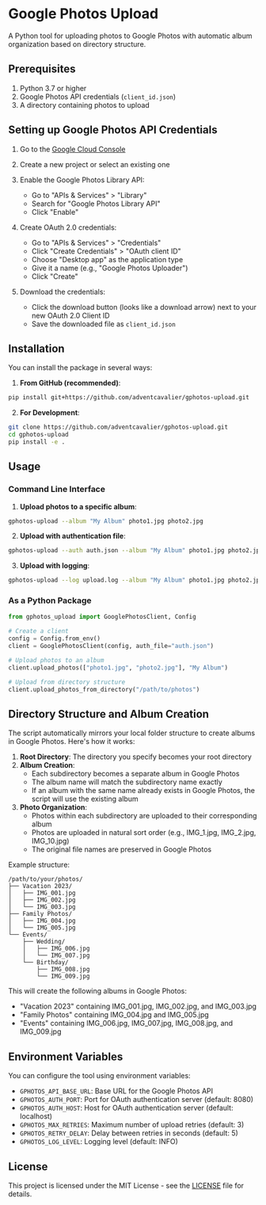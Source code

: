 # Google Photos Upload

A Python tool for uploading photos to Google Photos with automatic album organization based on directory structure.

## Prerequisites

1. Python 3.7 or higher
2. Google Photos API credentials (`client_id.json`)
3. A directory containing photos to upload

## Setting up Google Photos API Credentials

1. Go to the [Google Cloud Console](https://console.cloud.google.com/)
2. Create a new project or select an existing one
3. Enable the Google Photos Library API:
   - Go to "APIs & Services" > "Library"
   - Search for "Google Photos Library API"
   - Click "Enable"

4. Create OAuth 2.0 credentials:
   - Go to "APIs & Services" > "Credentials"
   - Click "Create Credentials" > "OAuth client ID"
   - Choose "Desktop app" as the application type
   - Give it a name (e.g., "Google Photos Uploader")
   - Click "Create"

5. Download the credentials:
   - Click the download button (looks like a download arrow) next to your new OAuth 2.0 Client ID
   - Save the downloaded file as `client_id.json`

## Installation

You can install the package in several ways:

1. **From GitHub (recommended)**:
```bash
pip install git+https://github.com/adventcavalier/gphotos-upload.git
```

2. **For Development**:
```bash
git clone https://github.com/adventcavalier/gphotos-upload.git
cd gphotos-upload
pip install -e .
```

## Usage

### Command Line Interface

1. **Upload photos to a specific album**:
```bash
gphotos-upload --album "My Album" photo1.jpg photo2.jpg
```

2. **Upload with authentication file**:
```bash
gphotos-upload --auth auth.json --album "My Album" photo1.jpg photo2.jpg
```

3. **Upload with logging**:
```bash
gphotos-upload --log upload.log --album "My Album" photo1.jpg photo2.jpg
```

### As a Python Package

```python
from gphotos_upload import GooglePhotosClient, Config

# Create a client
config = Config.from_env()
client = GooglePhotosClient(config, auth_file="auth.json")

# Upload photos to an album
client.upload_photos(["photo1.jpg", "photo2.jpg"], "My Album")

# Upload from directory structure
client.upload_photos_from_directory("/path/to/photos")
```

## Directory Structure and Album Creation

The script automatically mirrors your local folder structure to create albums in Google Photos. Here's how it works:

1. **Root Directory**: The directory you specify becomes your root directory
2. **Album Creation**: 
   - Each subdirectory becomes a separate album in Google Photos
   - The album name will match the subdirectory name exactly
   - If an album with the same name already exists in Google Photos, the script will use the existing album
3. **Photo Organization**:
   - Photos within each subdirectory are uploaded to their corresponding album
   - Photos are uploaded in natural sort order (e.g., IMG_1.jpg, IMG_2.jpg, IMG_10.jpg)
   - The original file names are preserved in Google Photos

Example structure:
```
/path/to/your/photos/
├── Vacation 2023/
│   ├── IMG_001.jpg
│   ├── IMG_002.jpg
│   └── IMG_003.jpg
├── Family Photos/
│   ├── IMG_004.jpg
│   └── IMG_005.jpg
└── Events/
    ├── Wedding/
    │   ├── IMG_006.jpg
    │   └── IMG_007.jpg
    └── Birthday/
        ├── IMG_008.jpg
        └── IMG_009.jpg
```

This will create the following albums in Google Photos:
- "Vacation 2023" containing IMG_001.jpg, IMG_002.jpg, and IMG_003.jpg
- "Family Photos" containing IMG_004.jpg and IMG_005.jpg
- "Events" containing IMG_006.jpg, IMG_007.jpg, IMG_008.jpg, and IMG_009.jpg

## Environment Variables

You can configure the tool using environment variables:

- `GPHOTOS_API_BASE_URL`: Base URL for the Google Photos API
- `GPHOTOS_AUTH_PORT`: Port for OAuth authentication server (default: 8080)
- `GPHOTOS_AUTH_HOST`: Host for OAuth authentication server (default: localhost)
- `GPHOTOS_MAX_RETRIES`: Maximum number of upload retries (default: 3)
- `GPHOTOS_RETRY_DELAY`: Delay between retries in seconds (default: 5)
- `GPHOTOS_LOG_LEVEL`: Logging level (default: INFO)

## License

This project is licensed under the MIT License - see the [LICENSE](LICENSE) file for details.